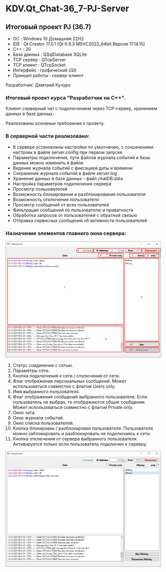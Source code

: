 # KDV.Qt_Chat-36_7-PJ-Server
 
## Итоговый проект PJ (36.7)

- ОС             : Windows 10 Домашняя 22H2
- IDE            : Qt Creator 17.0.1 (Qt 6.9.3 MSVC2022_64bit Версия 17.14.15)
- C++            : 20
- База данных    : QSqlDatabase SQLite
- TCP сервер     : QTcpServer
- TCP клиент     : QTcpSocket
- Интерфейс      : графический (Qt)
- Принцип работы : сервер-клиент

Разработчик: Дмитрий Кучуро

### Итоговый проект курса "Разработчик на С++".
Клиент-серверный чат с подключением через ТСР-сервер, хранением данных в базе данных.

Реализованы основные требования к проекту.

### В серверной части реализовано:

- В сервере установлены настройки по умолчанию, с сохранением настроек в файле server.config при первом запуске
- Параметры подключения, пути файлов журнала событий и базы данных можно изменить в файле
- Ведение журнала событий с фиксацией даты и времени
- Сохранение журнала событий в файле server.log
- Хранение данных в базе данных - файл chatDB.data
- Настройка параметров подключения сервера
- Просмотр пользователей
- Возможность блокирования и разблокирования пользователя
- Возможность отключения пользователя
- Просмотр сообщений от всех пользователей
- Фильтрация сообщений по пользователю и приватности 
- Обработка запросов от пользователей с обратной связью
- Отправка сервисных сообщений об активности пользователей

### Назначение элементов главного окна сервера:

![Главное окно сервера](resources/Server01.jpg)
1. Статус соединения с сетью.
2. Параметры сети.
3. Кнопка подключения к сети / отключения от сети.
4. Флаг отображения персональных сообщений. Может использоваться совместно с флагом Users only.
5. Имя выбранного пользователя.
6. Флаг отображения сообщений выбранного пользователя. Если пользователь не выбран, то отображаются общие сообщения. Может использоваться совместно с флагом Private only.
7. Окно чата.
8. Окно журнала событий.
9. Окно списка пользователей.
10. Кнопка блокировки / разблокировки пользователя. Пользователя можно заблокировать и разблокировать не подключаясь к сети.
11. Кнопка отключения от сервера выбранного пользователя. Активируется только если пользователь подключен к серверу.

![Активация кнопок при выборе пользователя](resources/Server02.jpg)
